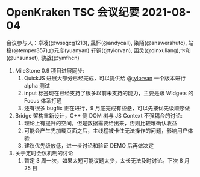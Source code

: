 # OpenKraken TSC 会议纪要 2021-08-04

会议参与人：卓凌(@wssgcg1213), 晟怀(@andycall), 染陌(@answershuto), 站稳(@temper357),@元彦(yuanyan) 轩铜(@tylorvan), 函灵(@qinxuliang),卞和(@unsunset), 骁战(@ymfhcn) 

1. MileStone 0.9 项目进展同步: 
   1. QuickJS 进展大部分已经完成，可以提供给 @[tylorvan](https://github.com/tylorvan) 一个版本进行 alpha 测试
   2. input 标签现在已经支持了很多以前未支持的能力，主要是跟 Widgets 的 Focus 体系打通
   3. 还有很多 bugfix 正在进行，9 月底完成有些悬，可以先按优先级顺序做
2. Bridge 架构重新设计，C++ 侧 DOM 树与 JS Context 不强耦合的讨论:
   1. 理论上有提升的空间，但是数据需要给出来，否则比较难确认收益
   2. 可能会产生先加载页面之后，主线程被卡住无法操作的问题，影响用户体验
   3. 建议优先级放低，进一步讨论和验证 DEMO 后再做决定
3. 关于定时会议机制的讨论
   1. 暂定 3 周一次，如果太短可能议题太少，太长无法及时讨论。下次 8 月 25 日

